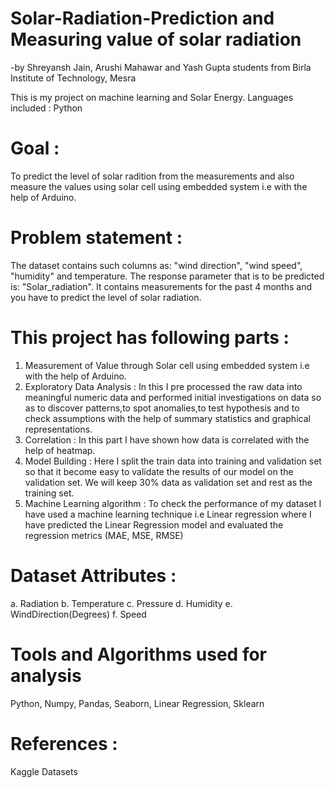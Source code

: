# Solar-Radiation-Prediction and Measuring value of solar radiation
-by Shreyansh Jain, Arushi Mahawar and Yash Gupta students from Birla Institute of Technology, Mesra

This is my project on machine learning and Solar Energy. Languages included : Python

# Goal : 
To predict the level of solar radition from the measurements and also measure the values using solar cell using embedded system i.e with the help of Arduino.

# Problem statement :
The dataset contains such columns as: "wind direction", "wind speed", "humidity" and temperature. The response parameter that is to be predicted is: "Solar_radiation". It contains measurements for the past 4 months and you have to predict the level of solar radiation.

# This project has following parts :
1. Measurement of Value through Solar cell using embedded system i.e with the help of Arduino.<br/>
2. Exploratory Data Analysis : In this I pre processed the raw data into meaningful numeric data and performed initial investigations on data so as to discover patterns,to spot anomalies,to test hypothesis and to check assumptions with the help of summary statistics and graphical representations.<br/>
3. Correlation : In this part I have shown how data is correlated with the help of heatmap.<br/>
4. Model Building : Here I split the train data into training and validation set so that it become easy to validate the results of our model on the validation set. We will keep 30% data as validation set and rest as the training set.<br/>
5. Machine Learning algorithm : To check the performance of my dataset I have used a machine learning technique i.e Linear regression where I have predicted the Linear Regression model and evaluated the regression metrics (MAE, MSE, RMSE)<br/>
# Dataset Attributes :
a. Radiation b. Temperature c. Pressure d. Humidity e. WindDirection(Degrees) f. Speed

# Tools and Algorithms used for analysis
Python, Numpy, Pandas, Seaborn, Linear Regression, Sklearn

# References :
Kaggle Datasets
